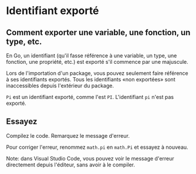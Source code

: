 # Identifiant exporté

## Comment exporter une variable, une fonction, un type, etc.

En Go, un identifiant (qu'il fasse référence à une variable, un type, une fonction, une propriété, etc.) est exporté s'il commence par une majuscule.

Lors de l'importation d'un package, vous pouvez seulement faire référence à ses identifiants exportés. Tous les identifiants «non exportées» sont inaccessibles depuis l'extérieur du package.

`Pi` est un identifiant exporté, comme l'est `PI`. L'identifiant `pi` n'est pas exporté.

## Essayez

Compilez le code. Remarquez le message d'erreur.

Pour corriger l'erreur, renommez `math.pi` en `math.Pi` et essayez à nouveau.

Note: dans Visual Studio Code, vous pouvez voir le message d'erreur directement depuis l'éditeur, sans avoir à le compiler.
